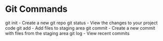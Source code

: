 # Git Commands

git init - Create a new git repo
git status - View the changes to your project code
git add - Add files to staging area
git commit - Create a new commit with files from the staging area
git log - View recent commits
